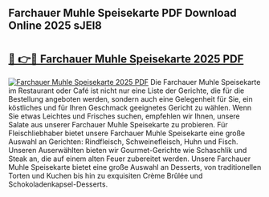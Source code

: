 ## Farchauer Muhle Speisekarte PDF Download Online 2025 sJEl8

# <h2><a href="http://gc8q795.nevu.top/?p=Farchauer+Muhle+Speisekarte">🔗 👉🔴 Farchauer Muhle Speisekarte 2025 PDF</a></h2>

[![Farchauer Muhle Speisekarte 2025 PDF](https://i.imgur.com/dBaPXMq.png)](http://gc8q795.nevu.top/?p=Farchauer+Muhle+Speisekarte)
Die Farchauer Muhle Speisekarte im Restaurant oder Café ist nicht nur eine Liste der Gerichte, die für die Bestellung angeboten werden, sondern auch eine Gelegenheit für Sie, ein köstliches und für Ihren Geschmack geeignetes Gericht zu wählen. Wenn Sie etwas Leichtes und Frisches suchen, empfehlen wir Ihnen, unsere Salate aus unserer Farchauer Muhle Speisekarte zu probieren. Für Fleischliebhaber bietet unsere Farchauer Muhle Speisekarte eine große Auswahl an Gerichten: Rindfleisch, Schweinefleisch, Huhn und Fisch. Unseren Auserwählten bieten wir Gourmet-Gerichte wie Schaschlik und Steak an, die auf einem alten Feuer zubereitet werden. Unsere Farchauer Muhle Speisekarte bietet eine große Auswahl an Desserts, von traditionellen Torten und Kuchen bis hin zu exquisiten Crème Brûlée und Schokoladenkapsel-Desserts.
